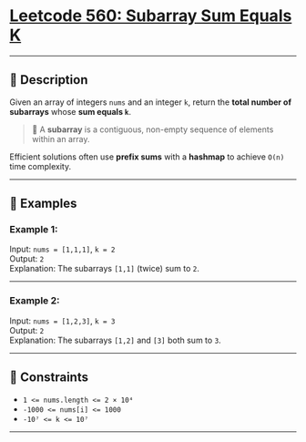# [Leetcode 560: Subarray Sum Equals K](https://leetcode.com/problems/subarray-sum-equals-k/description/)

---

## 📘 Description

Given an array of integers `nums` and an integer `k`, return the **total number of subarrays** whose **sum equals `k`**.

> 🧠 A **subarray** is a contiguous, non-empty sequence of elements within an array.

Efficient solutions often use **prefix sums** with a **hashmap** to achieve `O(n)` time complexity.

---

## 🧪 Examples

### Example 1:
Input: `nums = [1,1,1]`, `k = 2`  
Output: `2`  
Explanation: The subarrays `[1,1]` (twice) sum to `2`.

---

### Example 2:
Input: `nums = [1,2,3]`, `k = 3`  
Output: `2`  
Explanation: The subarrays `[1,2]` and `[3]` both sum to `3`.

---

## 🧾 Constraints

- `1 <= nums.length <= 2 × 10⁴`  
- `-1000 <= nums[i] <= 1000`  
- `-10⁷ <= k <= 10⁷`

---

